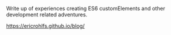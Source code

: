 Write up of experiences creating ES6 customElements and other development related adventures.

https://ericrohlfs.github.io/blog/
